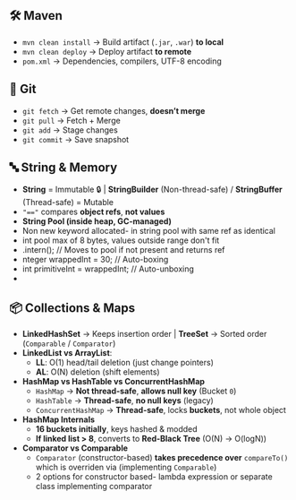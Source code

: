  ## 🛠 Maven  
- `mvn clean install` → Build artifact (`.jar`, `.war`) **to local**  
- `mvn clean deploy` → Deploy artifact **to remote**  
- `pom.xml` → Dependencies, compilers, UTF-8 encoding  

## 🔄 Git  
- `git fetch` → Get remote changes, **doesn’t merge**  
- `git pull` → Fetch + Merge  
- `git add` → Stage changes  
- `git commit` → Save snapshot  

## 🔤 String & Memory  
- **String** = Immutable 🔒 | **StringBuilder** (Non-thread-safe) / **StringBuffer** (Thread-safe) = Mutable  
- `"=="` compares **object refs**, **not values**  
- **String Pool (inside heap, GC-managed)**
- Non new keyword allocated- in string pool with same ref as identical
- int pool max of 8 bytes, values outside range don't fit
- .intern(); // Moves to pool if not present and returns ref
-   nteger wrappedInt = 30;  // Auto-boxing
-   int primitiveInt = wrappedInt;  // Auto-unboxing
-   
## 📦 Collections & Maps  
- **LinkedHashSet** → Keeps insertion order | **TreeSet** → Sorted order (`Comparable` / `Comparator`)  
- **LinkedList vs ArrayList**:  
  - **LL**: O(1) head/tail deletion (just change pointers)  
  - **AL**: O(N) deletion (shift elements)  
- **HashMap vs HashTable vs ConcurrentHashMap**  
  - `HashMap` → **Not thread-safe**, **allows null key** (Bucket `0`)  
  - `HashTable` → **Thread-safe**, **no null keys** (legacy)  
  - `ConcurrentHashMap` → **Thread-safe**, locks **buckets**, not whole object  
- **HashMap Internals**  
  - **16 buckets initially**, keys hashed & modded  
  - **If linked list > 8**, converts to **Red-Black Tree** (O(N) → O(logN))  
- **Comparator vs Comparable**  
  - `Comparator` (constructor-based) **takes precedence over** `compareTo()` which is overriden via (implementing `Comparable`)
  - 2 options for constructor based- lambda expression or separate class implementing comparator<obj>


  
